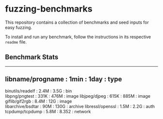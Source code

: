 # fuzzing-benchmarks

This repository contains a collection of benchmarks and seed inputs for easy fuzzing. 

To install and run any benchmark, follow the instructions in its respective `readme` file.


## Benchmark Stats
-------------------------------------------------------
libname/progname	: 	1min	: 	1day	:	type	
-------------------------------------------------------

binutils/readelf 	:	2.4M	:	3.5G	:	bin		
libpng/pngtest 		:	331K	:	476M	:	image
libjpeg/djpeg 		:	615K	: 	885M	:	image	
giflib/gif2rgb 		:	8.4M 	:	12G		:	image		
libarchive/bsdtar 	: 	90M		: 	130G	:	archive	
libressl/openssl	:	1.5M	:	2.2G	:	auth
tcpdump/tcpdump		: 	5.8M	: 	8.352	: 	network